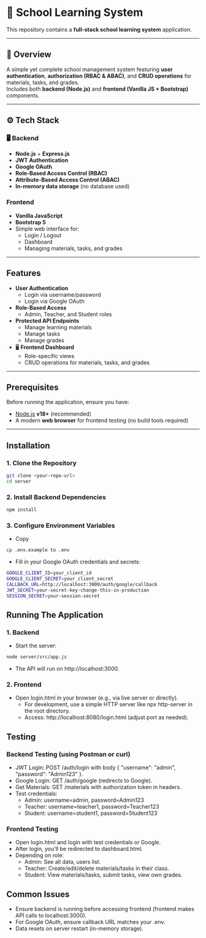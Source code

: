 # 📘 School Learning System

This repository contains a **full-stack school learning system** application.

---

## 🧩 Overview

A simple yet complete school management system featuring **user authentication**, **authorization (RBAC & ABAC)**, and **CRUD operations** for materials, tasks, and grades.  
Includes both **backend (Node.js)** and **frontend (Vanilla JS + Bootstrap)** components.

---

## ⚙️ Tech Stack

### 🖥️ Backend

- **Node.js** + **Express.js**
- **JWT Authentication**
- **Google OAuth**
- **Role-Based Access Control (RBAC)**
- **Attribute-Based Access Control (ABAC)**
- **In-memory data storage** (no database used)

### Frontend

- **Vanilla JavaScript**
- **Bootstrap 5**
- Simple web interface for:
  - Login / Logout
  - Dashboard
  - Managing materials, tasks, and grades

---

## Features

- **User Authentication**
  - Login via username/password
  - Login via Google OAuth
- **Role-Based Access**
  - Admin, Teacher, and Student roles
- **Protected API Endpoints**
  - Manage learning materials
  - Manage tasks
  - Manage grades
- 🖥️ **Frontend Dashboard**
  - Role-specific views
  - CRUD operations for materials, tasks, and grades

---

## Prerequisites

Before running the application, ensure you have:

- [Node.js](https://nodejs.org/) **v18+** (recommended)
- A modern **web browser** for frontend testing (no build tools required)

---

## Installation

### 1. Clone the Repository

```bash
git clone <your-repo-url>
cd server
```

### 2. Install Backend Dependencies

```bash
npm install
```

### 3. Configure Environment Variables

- Copy
```bash 
cp .env.example to .env
```
- Fill in your Google OAuth credentials and secrets:

```bash
GOOGLE_CLIENT_ID=your_client_id
GOOGLE_CLIENT_SECRET=your_client_secret
CALLBACK_URL=http://localhost:3000/auth/google/callback
JWT_SECRET=your-secret-key-change-this-in-production
SESSION_SECRET=your-session-secret
```

## Running The Application

### 1. Backend

- Start the server:

```bash
node server/src/app.js
```

- The API will run on http://localhost:3000.

### 2. Frontend

- Open login.html in your browser (e.g., via live server or directly).
   - For development, use a simple HTTP server like npx http-server in the root directory.
   - Access: http://localhost:8080/login.html (adjust port as needed).

## Testing

### Backend Testing (using Postman or curl)

- JWT Login: POST /auth/login with body { "username": "admin", "password": "Admin123" }.
- Google Login: GET /auth/google (redirects to Google).
- Get Materials: GET /materials with authorization token in headers.
- Test credentials:
  - Admin: username=admin, password=Admin123
  - Teacher: username=teacher1, password=Teacher123
  - Student: username=student1, password=Student123

### Frontend Testing

- Open login.html and login with test credentials or Google.
- After login, you'll be redirected to dashboard.html.
- Depending on role:
  - Admin: See all data, users list.
  - Teacher: Create/edit/delete materials/tasks in their class.
  - Student: View materials/tasks, submit tasks, view own grades.

## Common Issues

- Ensure backend is running before accessing frontend (frontend makes API calls to localhost:3000).
- For Google OAuth, ensure callback URL matches your .env.
- Data resets on server restart (in-memory storage).
